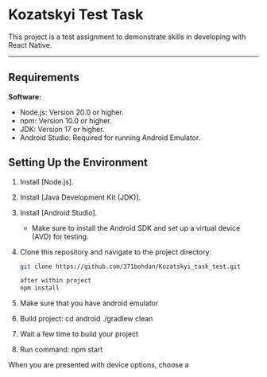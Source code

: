 # Kozatskyi Test Task

This project is a test assignment to demonstrate skills in developing with React Native.

---

## **Requirements**
**Software:**
   - Node.js: Version 20.0 or higher.
   - npm: Version 10.0 or higher.
   - JDK: Version 17 or higher.
   - Android Studio: Required for running Android Emulator.


## **Setting Up the Environment**
1. Install [Node.js].
2. Install [Java Development Kit (JDK)].
3. Install [Android Studio].
   - Make sure to install the Android SDK and set up a virtual device (AVD) for testing.
4. Clone this repository and navigate to the project directory:
   ```bash
   git clone https://github.com/371bohdan/Kozatskyi_task_test.git

   after within project
   npm install
5. Make sure that you have android emulator  

6. Build project:
cd android
./gradlew clean

7. Wait a few time to build your project

8. Run command:
npm start

When you are presented with device options, choose a

   
